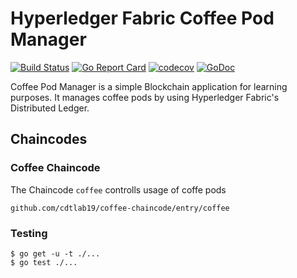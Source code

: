 # Hyperledger Fabric Coffee Pod Manager

[![Build Status](https://travis-ci.com/cdtlab19/coffee-chaincode.svg?branch=master)](https://travis-ci.com/cdtlab19/coffee-chaincode)
[![Go Report Card](https://goreportcard.com/badge/github.com/cdtlab19/coffee-chaincode)](https://goreportcard.com/report/github.com/cdtlab19/coffee-chaincode)
[![codecov](https://codecov.io/gh/cdtlab19/coffee-chaincode/branch/master/graph/badge.svg)](https://codecov.io/gh/cdtlab19/coffee-chaincode)
[![GoDoc](https://godoc.org/github.com/cdtlab19/coffee-chaincode?status.svg)](https://godoc.org/github.com/cdtlab19/coffee-chaincode)

Coffee Pod Manager is a simple Blockchain application for learning purposes. It manages coffee pods by using Hyperledger Fabric's Distributed Ledger.

## Chaincodes

### Coffee Chaincode

The Chaincode `coffee` controlls usage of coffe pods

    github.com/cdtlab19/coffee-chaincode/entry/coffee

### Testing

    $ go get -u -t ./...
    $ go test ./...
